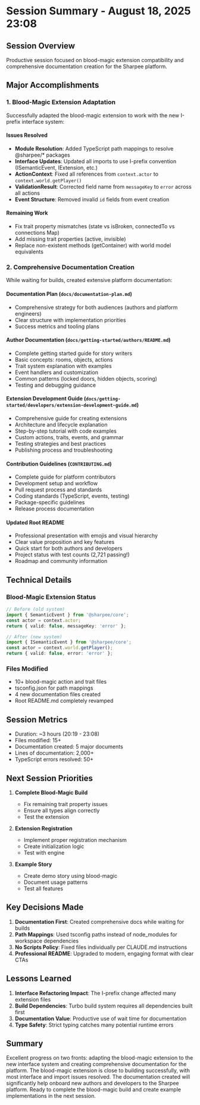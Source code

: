 # Session Summary - August 18, 2025 23:08

## Session Overview
Productive session focused on blood-magic extension compatibility and comprehensive documentation creation for the Sharpee platform.

## Major Accomplishments

### 1. Blood-Magic Extension Adaptation
Successfully adapted the blood-magic extension to work with the new I-prefix interface system:

#### Issues Resolved
- **Module Resolution**: Added TypeScript path mappings to resolve @sharpee/* packages
- **Interface Updates**: Updated all imports to use I-prefix convention (ISemanticEvent, IExtension, etc.)
- **ActionContext**: Fixed all references from `context.actor` to `context.world.getPlayer()`
- **ValidationResult**: Corrected field name from `messageKey` to `error` across all actions
- **Event Structure**: Removed invalid `id` fields from event creation

#### Remaining Work
- Fix trait property mismatches (state vs isBroken, connectedTo vs connections Map)
- Add missing trait properties (active, invisible)
- Replace non-existent methods (getContainer) with world model equivalents

### 2. Comprehensive Documentation Creation

While waiting for builds, created extensive platform documentation:

#### Documentation Plan (`docs/documentation-plan.md`)
- Comprehensive strategy for both audiences (authors and platform engineers)
- Clear structure with implementation priorities
- Success metrics and tooling plans

#### Author Documentation (`docs/getting-started/authors/README.md`)
- Complete getting started guide for story writers
- Basic concepts: rooms, objects, actions
- Trait system explanation with examples
- Event handlers and customization
- Common patterns (locked doors, hidden objects, scoring)
- Testing and debugging guidance

#### Extension Development Guide (`docs/getting-started/developers/extension-development-guide.md`)
- Comprehensive guide for creating extensions
- Architecture and lifecycle explanation
- Step-by-step tutorial with code examples
- Custom actions, traits, events, and grammar
- Testing strategies and best practices
- Publishing process and troubleshooting

#### Contribution Guidelines (`CONTRIBUTING.md`)
- Complete guide for platform contributors
- Development setup and workflow
- Pull request process and standards
- Coding standards (TypeScript, events, testing)
- Package-specific guidelines
- Release process documentation

#### Updated Root README
- Professional presentation with emojis and visual hierarchy
- Clear value proposition and key features
- Quick start for both authors and developers
- Project status with test counts (2,721 passing!)
- Roadmap and community information

## Technical Details

### Blood-Magic Extension Status
```typescript
// Before (old system)
import { SemanticEvent } from '@sharpee/core';
const actor = context.actor;
return { valid: false, messageKey: 'error' };

// After (new system)
import { ISemanticEvent } from '@sharpee/core';
const actor = context.world.getPlayer();
return { valid: false, error: 'error' };
```

### Files Modified
- 10+ blood-magic action and trait files
- tsconfig.json for path mappings
- 4 new documentation files created
- Root README.md completely revamped

## Session Metrics
- Duration: ~3 hours (20:19 - 23:08)
- Files modified: 15+
- Documentation created: 5 major documents
- Lines of documentation: 2,000+
- TypeScript errors resolved: 50+

## Next Session Priorities

1. **Complete Blood-Magic Build**
   - Fix remaining trait property issues
   - Ensure all types align correctly
   - Test the extension

2. **Extension Registration**
   - Implement proper registration mechanism
   - Create initialization logic
   - Test with engine

3. **Example Story**
   - Create demo story using blood-magic
   - Document usage patterns
   - Test all features

## Key Decisions Made

1. **Documentation First**: Created comprehensive docs while waiting for builds
2. **Path Mappings**: Used tsconfig paths instead of node_modules for workspace dependencies
3. **No Scripts Policy**: Fixed files individually per CLAUDE.md instructions
4. **Professional README**: Upgraded to modern, engaging format with clear CTAs

## Lessons Learned

1. **Interface Refactoring Impact**: The I-prefix change affected many extension files
2. **Build Dependencies**: Turbo build system requires all dependencies built first
3. **Documentation Value**: Productive use of wait time for documentation
4. **Type Safety**: Strict typing catches many potential runtime errors

## Summary

Excellent progress on two fronts: adapting the blood-magic extension to the new interface system and creating comprehensive documentation for the platform. The blood-magic extension is close to building successfully, with most interface and import issues resolved. The documentation created will significantly help onboard new authors and developers to the Sharpee platform. Ready to complete the blood-magic build and create example implementations in the next session.